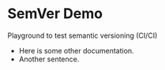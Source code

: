 # SemVer Demo

Playground to test semantic versioning (CI/CI)

* Here is some other documentation.
* Another sentence.
